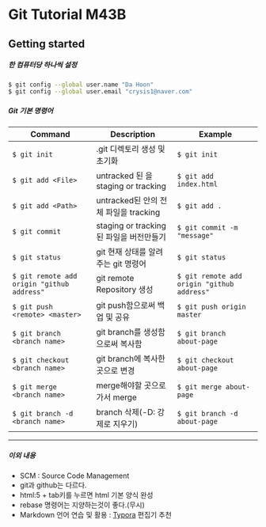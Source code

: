 # Git Tutorial M43B

## Getting started

##### 한 컴퓨터당 하나씩 설정
```Bash
$ git config --global user.name "Da Hoon"
$ git config --global user.email "crysis1@naver.com"

```

##### Git 기본 명령어
| Command                                    | Description                                 | Example                                    |
| ------------------------------------------ | ------------------------------------------- | ------------------------------------------ |
| `$ git init`                               | .git 디렉토리 생성 및 초기화                | `$ git init`                               |
| `$ git add <File>`                         | untracked 된 <File>을 staging or tracking   | `$ git add index.html`                     |
| `$ git add <Path>`                         | untracked된 <Path>안의 전체 파일을 tracking | `$ git add .`                              |
| `$ git commit`                             | staging or tracking된 파일을 버전만들기     | `$ git commit -m "message"`                |
| `$ git status`                             | git 현재 상태를 알려주는 git 명령어         | `$ git status`                             |
| `$ git remote add origin "github address"` | git remote Repository 생성                  | `$ git remote add origin "github address"` |
| `$ git push <remote> <master>`             | git push함으로써 백업 및 공유               | `$ git push origin master`                 |
| `$ git branch <branch name>`               | git branch를 생성함으로써 복사함            | `$ git branch about-page`                  |
| `$ git checkout <branch name>`             | git branch에 복사한 곳으로 변경             | `$ git checkout about-page`                |
| `$ git merge <branch name>`                | merge해야할 곳으로 가서 merge               | `$ git merge about-page`                   |
| `$ git branch -d <branch name>`            | branch 삭제(-D: 강제로 지우기)              | `$ git branch -d about-page`               |


<hr>

##### 이외 내용
* SCM : Source Code Management
* git과 github는 다르다.
* html:5 + tab키를 누르면 html 기본 양식 완성
* rebase 명령어는 지양하는것이 좋다.(무시)
* Markdown 언어 연습 및 활용 : <a href="https://typora.io/">Typora</a> 편집기 추천